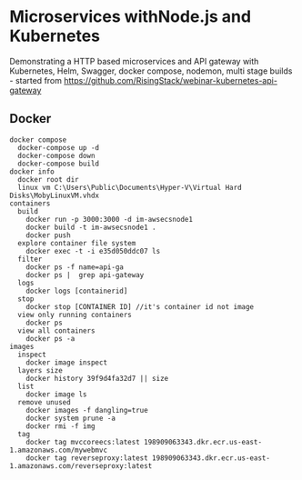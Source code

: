 # Microservices​ ​with​ ​Node.js​ ​and​ ​Kubernetes​

Demonstrating a HTTP based microservices and API gateway with Kubernetes, Helm, Swagger, docker compose, nodemon, multi stage builds  - started from https://github.com/RisingStack/webinar-kubernetes-api-gateway

## Docker
```
docker compose
  docker-compose up -d
  docker-compose down
  docker-compose build
docker info
  docker root dir
  linux vm C:\Users\Public\Documents\Hyper-V\Virtual Hard Disks\MobyLinuxVM.vhdx
containers
  build
    docker run -p 3000:3000 -d im-awsecsnode1
    docker build -t im-awsecsnode1 .
    docker push
  explore container file system
    docker exec -t -i e35d050ddc07 ls
  filter
    docker ps -f name=api-ga
    docker ps |  grep api-gateway
  logs
    docker logs [containerid]
  stop
    docker stop [CONTAINER ID] //it's container id not image
  view only running containers
    docker ps
  view all containers
    docker ps -a
images
  inspect
    docker image inspect
  layers size
    docker history 39f9d4fa32d7 || size
  list
    docker image ls
  remove unused 
    docker images -f dangling=true
    docker system prune -a
    docker rmi -f img
  tag
    docker tag mvccoreecs:latest 198909063343.dkr.ecr.us-east-1.amazonaws.com/mywebmvc 
    docker tag reverseproxy:latest 198909063343.dkr.ecr.us-east-1.amazonaws.com/reverseproxy:latest
```
